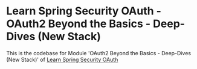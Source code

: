 # Learn Spring Security OAuth - OAuth2 Beyond the Basics - Deep-Dives (New Stack)

This is the codebase for Module 'OAuth2 Beyond the Basics - Deep-Dives (New Stack)' of [Learn Spring Security OAuth](http://bit.ly/github-lsso)
